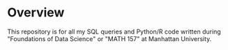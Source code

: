 # Overview

This repository is for all my SQL queries and Python/R code written during "Foundations of Data Science" or "MATH 157" at Manhattan University.